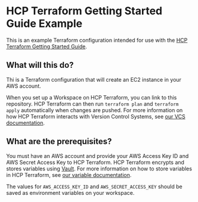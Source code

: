 # HCP Terraform Getting Started Guide Example

This is an example Terraform configuration intended for use with the [HCP Terraform Getting Started Guide](https://developer.hashicorp.com/terraform/tutorials/cloud-get-started/cloud-sign-up).

## What will this do?

Thi is a Terraform configuration that will create an EC2 instance in your AWS account. 

When you set up a Workspace on HCP Terraform, you can link to this repository. HCP Terraform can then run `terraform plan` and `terraform apply` automatically when changes are pushed. For more information on how HCP Terraform interacts with Version Control Systems, see [our VCS documentation](https://www.terraform.io/docs/cloud/run/ui.html).

## What are the prerequisites?

You must have an AWS account and provide your AWS Access Key ID and AWS Secret Access Key to HCP Terraform. HCP Terraform encrypts and stores variables using [Vault](https://www.vaultproject.io/). For more information on how to store variables in HCP Terraform, see [our variable documentation](https://www.terraform.io/docs/cloud/workspaces/variables.html).

The values for `AWS_ACCESS_KEY_ID` and `AWS_SECRET_ACCESS_KEY` should be saved as environment variables on your workspace.
